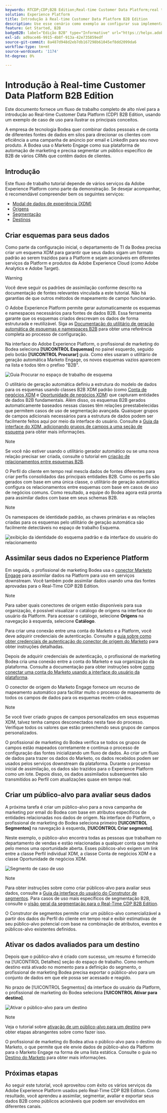 ```yaml
---
keywords: RTCDP;CDP;B2B Edition;Real-time Customer Data Platform;real time customer data platform;real time cdp;b2b;cdp
solution: Experience Platform
title: Introdução à Real-time Customer Data Platform B2B Edition
description: Use esse cenário como exemplo ao configurar sua implementação do Adobe Real-time Customer Data Platform B2B Edition.
feature: Get Started, B2B
badgeB2B: label="Edição B2B" type="Informative" url="https://helpx.adobe.com/legal/product-descriptions/real-time-customer-data-platform-b2b-edition-prime-and-ultimate-packages.html newtab=true"
exl-id: ad9ace46-9915-4b8f-913a-42e735859edf
source-git-commit: 8a487d948d2eb7db167298b61045ef8dd2099da6
workflow-type: tm+mt
source-wordcount: '1174'
ht-degree: 0%

---
```


# Introdução à Real-time Customer Data Platform B2B Edition

Este documento fornece um fluxo de trabalho completo de alto nível para a introdução ao Real-time Customer Data Platform (CDP) B2B Edition, usando um exemplo de caso de uso para ilustrar os principais conceitos.

A empresa de tecnologia Bodea quer combinar dados pessoais e de conta de diferentes fontes de dados em silos para direcionar os clientes com eficiência a uma campanha de anúncio por email e LinkedIn para seu novo produto. A Bodea usa o Marketo Engage como sua plataforma de automação de marketing e precisa segmentar um público específico de B2B de vários CRMs que contêm dados de clientes.

## Introdução

Este fluxo de trabalho tutorial depende de vários serviços da Adobe Experience Platform como parte da demonstração. Se desejar acompanhar, é recomendável compreender bem os seguintes serviços:

- [Modal de dados de experiência (XDM)](../xdm/home.md)
- [Origens](../sources/home.md)
- [Segmentação](../segmentation/home.md)
- [Destinos](../destinations/home.md)

## Criar esquemas para seus dados

Como parte da configuração inicial, o departamento de TI da Bodea precisa criar um esquema XDM para garantir que seus dados sigam um formato padrão ao serem trazidos para a Platform e sejam acionáveis em diferentes serviços da Platform e produtos da Adobe Experience Cloud (como Adobe Analytics e Adobe Target).

>[!WARNING]
>
>Você deve seguir os padrões de assimilação conforme descrito na documentação de fontes relevantes vinculada a este tutorial. Não há garantias de que outros métodos de mapeamento de campo funcionarão.

O Adobe Experience Platform permite gerar automaticamente os esquemas e namespaces necessários para fontes de dados B2B. Essa ferramenta garante que os esquemas criados descrevam os dados de forma estruturada e reutilizável. Siga as [Documentação do utilitário de geração automática de esquemas e namespaces B2B](../sources/connectors/adobe-applications/marketo/marketo-namespaces.md) para obter uma referência completa ao processo de configuração.

Na interface do Adobe Experience Platform, o profissional de marketing do Bodea seleciona **[!UICONTROL Esquemas]** no painel esquerdo, seguido pelo botão **[!UICONTROL Procurar]** guia. Como eles usaram o utilitário de geração automática Marketo Engage, os novos esquemas vazios aparecem na lista e todos têm o prefixo &quot;B2B&quot;.

![Guia Procurar no espaço de trabalho de esquema](./assets/b2b-tutorial/empty-b2b-schemas.png)

O utilitário de geração automática definiu a estrutura do modelo de dados para os esquemas usando classes B2B XDM padrão (como [Conta de negócios XDM](../xdm/classes/b2b/business-account.md) e [Oportunidade de negócios XDM](../xdm/classes/b2b/business-opportunity.md)) que capturam entidades de dados B2B fundamentais. Além disso, os esquemas B2B gerados automaticamente baseados nessas classes têm relações preestabelecidas que permitem casos de uso de segmentação avançada. Quaisquer grupos de campos adicionais necessários para a estrutura de dados podem ser facilmente feitos aqui por meio da interface do usuário. Consulte a [Guia da interface do XDM, adicionando grupos de campos a uma seção de esquema](../xdm/ui/resources/schemas.md#add-field-groups) para obter mais informações.

>[!NOTE]
> 
>Se você não estiver usando o utilitário gerador automático ou se uma nova relação precisar ser criada, consulte o tutorial em [criação de relacionamentos entre esquemas B2B](../xdm/tutorials/relationship-b2b.md).

O Perfil do cliente em tempo real mescla dados de fontes diferentes para criar perfis consolidados das principais entidades B2B. Como os perfis são gerados com base em uma única classe, o utilitário de geração automática configura os relacionamentos entre esquemas com base em casos de uso de negócios comuns. Como resultado, a equipe do Bodea agora está pronta para assimilar dados com base em seus schemas B2B.

>[!NOTE]
> 
>Os namespaces de identidade padrão, as chaves primárias e as relações criadas para os esquemas pelo utilitário de geração automática são facilmente detectáveis no espaço de trabalho Esquema.
>
>![exibição da identidade do esquema padrão e da interface do usuário do relacionamento](./assets/b2b-tutorial/schema-identity-relationship.png)

## Assimilar seus dados no Experience Platform

Em seguida, o profissional de marketing Bodea usa o [conector Marketo Engage](../sources/connectors/adobe-applications/marketo/marketo.md) para assimilar dados na Platform para uso em serviços downstream. Você também pode assimilar dados usando uma das fontes aprovadas para o Real-Time CDP B2B Edition.

>[!NOTE]
> 
>Para saber quais conectores de origem estão disponíveis para sua organização, é possível visualizar o catálogo de origens na interface do usuário da Platform. Para acessar o catálogo, selecione **Origens** na navegação à esquerda, selecione **Catálogo**.

Para criar uma conexão entre uma conta do Marketo e a Platform, você deve adquirir credenciais de autenticação. Consulte a [guia sobre como obter credenciais de autenticação do conector de origem do Marketo](../sources/connectors/adobe-applications/marketo/marketo-auth.md) para obter instruções detalhadas.

Depois de adquirir credenciais de autenticação, o profissional de marketing Bodea cria uma conexão entre a conta do Marketo e sua organização da plataforma. Consulte a documentação para obter instruções sobre [como conectar uma conta do Marketo usando a interface do usuário da plataforma](../sources/tutorials/ui/create/adobe-applications/marketo.md).

O conector de origem do Marketo Engage fornece um recurso de mapeamento automático para facilitar muito o processo de mapeamento de todos os campos de dados para os esquemas recém-criados.

>[!NOTE]
> 
>Se você tiver criado grupos de campos personalizados em seus esquemas XDM, talvez tenha campos desconectados nesta fase do processo. Verifique todos os valores que estão preenchendo seus grupos de campos personalizados.

O profissional de marketing do Bodea verifica se todos os grupos de campos estão mapeados corretamente e continua o processo de configuração das fontes inicializando um fluxo de dados. Ao criar um fluxo de dados para trazer os dados do Marketo, os dados recebidos podem ser usados pelos serviços downstream da plataforma. Durante o processo inicial de assimilação, os dados são trazidos para o Experience Platform como um lote. Depois disso, os dados assimilados subsequentes são transmitidos ao Perfil com atualizações quase em tempo real.

## Criar um público-alvo para avaliar seus dados

A próxima tarefa é criar um público-alvo para a nova campanha de marketing por email do Bodea com base em atributos específicos de entidades relacionadas nos dados de origem. Na interface do Platform, o profissional de marketing do Bodea seleciona primeiro **[!UICONTROL Segmentos]** na navegação à esquerda, **[!UICONTROL Criar segmento]**.

Neste exemplo, o público-alvo encontra todas as pessoas que trabalham no departamento de vendas e estão relacionadas a qualquer conta que tenha pelo menos uma oportunidade aberta. Esses públicos-alvo exigem um link entre a classe Perfil individual XDM, a classe Conta de negócios XDM e a classe Oportunidade de negócios XDM.

![Segmento de caso de uso](./assets/b2b-tutorial/use-case-segment.png)

>[!NOTE]
> 
>Para obter instruções sobre como criar públicos-alvo para avaliar seus dados, consulte a [Guia da interface do usuário do Construtor de segmentos](../segmentation/ui/segment-builder.md). Para casos de uso mais específicos de segmentação B2B, consulte o [visão geral da segmentação para o Real-Time CDP B2B Edition](./segmentation/b2b.md).

O Construtor de segmentos permite criar um público-alvo comercializável a partir dos dados do Perfil do cliente em tempo real e exibir estimativas de seu público-alvo potencial com base na combinação de atributos, eventos e públicos-alvo existentes definidos.

## Ativar os dados avaliados para um destino

Depois que o público-alvo é criado com sucesso, um resumo é fornecido na [!UICONTROL Detalhes] seção do espaço de trabalho. Como nenhum destino está ativado no momento para a definição do segmento, o profissional de marketing Bodea precisa exportar o público-alvo para um conjunto de dados em que ele possa ser acessado e reagido.

No prazo de [!UICONTROL Segmentos] da interface do usuário da Platform, o profissional de marketing do Bodea seleciona **[!UICONTROL Ativar para destino]**.

![Ativar o público-alvo para um destino](./assets/b2b-tutorial/activate-to-destination.png)

>[!NOTE]
> 
>Veja o tutorial sobre [ativação de um público-alvo para um destino](https://experienceleague.adobe.com/docs/marketo/using/product-docs/core-marketo-concepts/smart-lists-and-static-lists/static-lists/push-an-adobe-experience-cloud-segment-to-a-marketo-static-list.html) para obter etapas abrangentes sobre como fazer isso.

O profissional de marketing do Bodea ativa o público-alvo para o destino do Marketo, o que permite que ele envie dados de público-alvo da Platform para o Marketo Engage na forma de uma lista estática. Consulte o guia no [Destino do Marketo](https://experienceleague.adobe.com/docs/experience-platform/destinations/catalog/adobe/marketo-engage.html) para obter mais informações.

## Próximas etapas

Ao seguir este tutorial, você aproveitou com êxito os vários serviços da Adobe Experience Platform usados pelo Real-Time CDP B2B Edition. Como resultado, você aprendeu a assimilar, segmentar, avaliar e exportar seus dados B2B como públicos acionáveis que podem ser envolvidos em diferentes canais.

